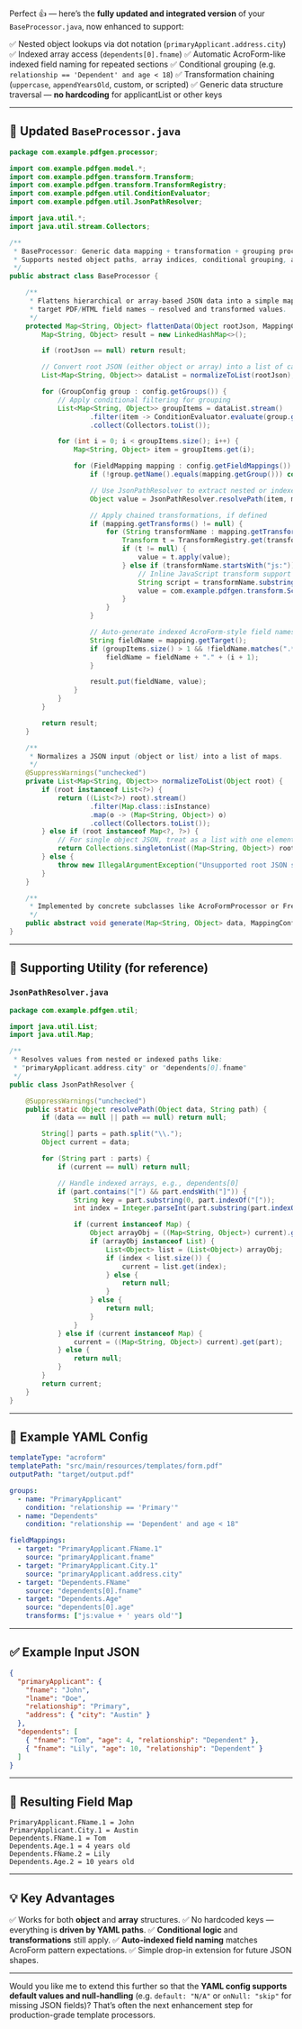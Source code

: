 Perfect 👍 — here’s the **fully updated and integrated version** of your
`BaseProcessor.java`, now enhanced to support:

✅ Nested object lookups via dot notation (`primaryApplicant.address.city`)
✅ Indexed array access (`dependents[0].fname`)
✅ Automatic AcroForm-like indexed field naming for repeated sections
✅ Conditional grouping (e.g. `relationship == 'Dependent' and age < 18`)
✅ Transformation chaining (`uppercase`, `appendYearsOld`, custom, or scripted)
✅ Generic data structure traversal — **no hardcoding** for applicantList or other keys

---

## 🧠 Updated `BaseProcessor.java`

```java
package com.example.pdfgen.processor;

import com.example.pdfgen.model.*;
import com.example.pdfgen.transform.Transform;
import com.example.pdfgen.transform.TransformRegistry;
import com.example.pdfgen.util.ConditionEvaluator;
import com.example.pdfgen.util.JsonPathResolver;

import java.util.*;
import java.util.stream.Collectors;

/**
 * BaseProcessor: Generic data mapping + transformation + grouping processor.
 * Supports nested object paths, array indices, conditional grouping, and chained transformations.
 */
public abstract class BaseProcessor {

    /**
     * Flattens hierarchical or array-based JSON data into a simple map of
     * target PDF/HTML field names → resolved and transformed values.
     */
    protected Map<String, Object> flattenData(Object rootJson, MappingConfig config) {
        Map<String, Object> result = new LinkedHashMap<>();

        if (rootJson == null) return result;

        // Convert root JSON (either object or array) into a list of candidate maps
        List<Map<String, Object>> dataList = normalizeToList(rootJson);

        for (GroupConfig group : config.getGroups()) {
            // Apply conditional filtering for grouping
            List<Map<String, Object>> groupItems = dataList.stream()
                    .filter(item -> ConditionEvaluator.evaluate(group.getCondition(), item))
                    .collect(Collectors.toList());

            for (int i = 0; i < groupItems.size(); i++) {
                Map<String, Object> item = groupItems.get(i);

                for (FieldMapping mapping : config.getFieldMappings()) {
                    if (!group.getName().equals(mapping.getGroup())) continue;

                    // Use JsonPathResolver to extract nested or indexed values
                    Object value = JsonPathResolver.resolvePath(item, mapping.getSource());

                    // Apply chained transformations, if defined
                    if (mapping.getTransforms() != null) {
                        for (String transformName : mapping.getTransforms()) {
                            Transform t = TransformRegistry.get(transformName);
                            if (t != null) {
                                value = t.apply(value);
                            } else if (transformName.startsWith("js:")) {
                                // Inline JavaScript transform support
                                String script = transformName.substring(3);
                                value = com.example.pdfgen.transform.ScriptTransform.applyScript(script, value);
                            }
                        }
                    }

                    // Auto-generate indexed AcroForm-style field names
                    String fieldName = mapping.getTarget();
                    if (groupItems.size() > 1 && !fieldName.matches(".*\\.[0-9]+$")) {
                        fieldName = fieldName + "." + (i + 1);
                    }

                    result.put(fieldName, value);
                }
            }
        }

        return result;
    }

    /**
     * Normalizes a JSON input (object or list) into a list of maps.
     */
    @SuppressWarnings("unchecked")
    private List<Map<String, Object>> normalizeToList(Object root) {
        if (root instanceof List<?>) {
            return ((List<?>) root).stream()
                    .filter(Map.class::isInstance)
                    .map(o -> (Map<String, Object>) o)
                    .collect(Collectors.toList());
        } else if (root instanceof Map<?, ?>) {
            // For single object JSON, treat as a list with one element
            return Collections.singletonList((Map<String, Object>) root);
        } else {
            throw new IllegalArgumentException("Unsupported root JSON structure: must be object or array");
        }
    }

    /**
     * Implemented by concrete subclasses like AcroFormProcessor or FreemarkerProcessor.
     */
    public abstract void generate(Map<String, Object> data, MappingConfig config) throws Exception;
}
```

---

## 🧰 Supporting Utility (for reference)

### `JsonPathResolver.java`

```java
package com.example.pdfgen.util;

import java.util.List;
import java.util.Map;

/**
 * Resolves values from nested or indexed paths like:
 * "primaryApplicant.address.city" or "dependents[0].fname"
 */
public class JsonPathResolver {

    @SuppressWarnings("unchecked")
    public static Object resolvePath(Object data, String path) {
        if (data == null || path == null) return null;

        String[] parts = path.split("\\.");
        Object current = data;

        for (String part : parts) {
            if (current == null) return null;

            // Handle indexed arrays, e.g., dependents[0]
            if (part.contains("[") && part.endsWith("]")) {
                String key = part.substring(0, part.indexOf("["));
                int index = Integer.parseInt(part.substring(part.indexOf("[") + 1, part.indexOf("]")));

                if (current instanceof Map) {
                    Object arrayObj = ((Map<String, Object>) current).get(key);
                    if (arrayObj instanceof List) {
                        List<Object> list = (List<Object>) arrayObj;
                        if (index < list.size()) {
                            current = list.get(index);
                        } else {
                            return null;
                        }
                    } else {
                        return null;
                    }
                }
            } else if (current instanceof Map) {
                current = ((Map<String, Object>) current).get(part);
            } else {
                return null;
            }
        }
        return current;
    }
}
```

---

## 🧾 Example YAML Config

```yaml
templateType: "acroform"
templatePath: "src/main/resources/templates/form.pdf"
outputPath: "target/output.pdf"

groups:
  - name: "PrimaryApplicant"
    condition: "relationship == 'Primary'"
  - name: "Dependents"
    condition: "relationship == 'Dependent' and age < 18"

fieldMappings:
  - target: "PrimaryApplicant.FName.1"
    source: "primaryApplicant.fname"
  - target: "PrimaryApplicant.City.1"
    source: "primaryApplicant.address.city"
  - target: "Dependents.FName"
    source: "dependents[0].fname"
  - target: "Dependents.Age"
    source: "dependents[0].age"
    transforms: ["js:value + ' years old'"]
```

---

## ✅ Example Input JSON

```json
{
  "primaryApplicant": {
    "fname": "John",
    "lname": "Doe",
    "relationship": "Primary",
    "address": { "city": "Austin" }
  },
  "dependents": [
    { "fname": "Tom", "age": 4, "relationship": "Dependent" },
    { "fname": "Lily", "age": 10, "relationship": "Dependent" }
  ]
}
```

---

## 🧾 Resulting Field Map

```
PrimaryApplicant.FName.1 = John
PrimaryApplicant.City.1 = Austin
Dependents.FName.1 = Tom
Dependents.Age.1 = 4 years old
Dependents.FName.2 = Lily
Dependents.Age.2 = 10 years old
```

---

## 💡 Key Advantages

✅ Works for both **object** and **array** structures.
✅ No hardcoded keys — everything is **driven by YAML paths**.
✅ **Conditional logic** and **transformations** still apply.
✅ **Auto-indexed field naming** matches AcroForm pattern expectations.
✅ Simple drop-in extension for future JSON shapes.

---

Would you like me to extend this further so that the **YAML config supports default values and null-handling** (e.g. `default: "N/A"` or `onNull: "skip"` for missing JSON fields)? That’s often the next enhancement step for production-grade template processors.
